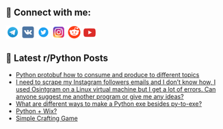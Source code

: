 ## 🔎 Connect with me:
[<img src="https://github.com/bullbesh/bullbesh/blob/main/images/Telegram.png" width="32" height="32" />](https://t.me/bullbesh)
[<img src="https://github.com/bullbesh/bullbesh/blob/main/images/VK.png" width="32" height="32" />](https://vk.com/bullbesh)
[<img src="https://github.com/bullbesh/bullbesh/blob/main/images/Twitter.png" width="32" height="32" />](https://twitter.com/bullbesh1)
[<img src="https://github.com/bullbesh/bullbesh/blob/main/images/Instagram.png" width="32" height="32" />](https://www.instagram.com/bullbesh)
[<img src="https://github.com/bullbesh/bullbesh/blob/main/images/Reddit.png" width="32" height="32" />](https://www.reddit.com/user/bullbesh)
[<img src="https://github.com/bullbesh/bullbesh/blob/main/images/YouTube.png" width="32" height="32" />](https://www.youtube.com/channel/UCtfjRs6uzgq5mfm8S06WTcg)

## 📕 Latest r/Python Posts
<!-- BLOG-POST-LIST:START -->
- [Python protobuf how to consume and produce to different topics](https://www.reddit.com/r/Python/comments/xdv7ne/python_protobuf_how_to_consume_and_produce_to/)
- [I need to scrape my Instagram followers emails and I don’t know how, I used Osintgram on a Linux virtual machine but I get a lot of errors. Can anyone suggest me another program or give me any ideas?](https://www.reddit.com/r/Python/comments/xdu7ad/i_need_to_scrape_my_instagram_followers_emails/)
- [What are different ways to make a Python exe besides py-to-exe?](https://www.reddit.com/r/Python/comments/xdtx9r/what_are_different_ways_to_make_a_python_exe/)
- [Python + Wix?](https://www.reddit.com/r/Python/comments/xdrqlg/python_wix/)
- [Simple Crafting Game](https://www.reddit.com/r/Python/comments/xdrh7m/simple_crafting_game/)
<!-- BLOG-POST-LIST:END -->
